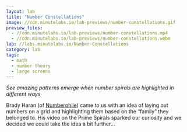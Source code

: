 ```yaml
---
layout: lab
title: "Number Constellations"
image: //cdn.minutelabs.io/lab-previews/number-constellations.gif
preview_files:
  - //cdn.minutelabs.io/lab-previews/number-constellations.mp4
  - //cdn.minutelabs.io/lab-previews/number-constellations.webm
lab: //labs.minutelabs.io/Number-Constellations
category: lab
tags:
  - math
  - number theory
  - large screens
---
```


*See amazing patterns emerge when number spirals are highlighted in different ways*

Brady Haran (of [Numberphile](https://www.youtube.com/user/numberphile)) came to us with an idea of laying out numbers on a grid and highlighting them based on the “family” they belonged to. His video on the Prime Spirals sparked our curiosity and we decided we could take the idea a bit further...
